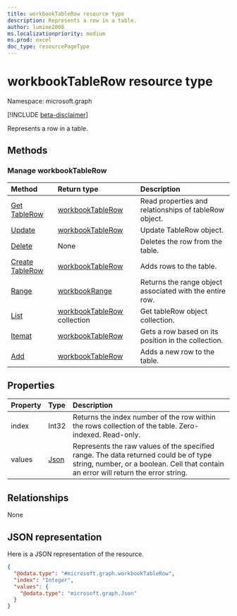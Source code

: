 ```yaml
---
title: workbookTableRow resource type
description: Represents a row in a table.
author: lumine2008
ms.localizationpriority: medium
ms.prod: excel
doc_type: resourcePageType
---
```


# workbookTableRow resource type

Namespace: microsoft.graph

[!INCLUDE [beta-disclaimer](../../includes/beta-disclaimer.md)]

Represents a row in a table.

## Methods

### Manage workbookTableRow

| Method                                        | Return type                                        | Description                                              |
| :-------------------------------------------- | :------------------------------------------------- | :------------------------------------------------------- |
| [Get TableRow](../api/tablerow-get.md)        | [workbookTableRow](workbooktablerow.md)            | Read properties and relationships of tableRow object.    |
| [Update](../api/tablerow-update.md)           | [workbookTableRow](workbooktablerow.md)            | Update TableRow object.                                  |
| [Delete](../api/tablerow-delete.md)           | None                                               | Deletes the row from the table.                          |
| [Create TableRow](../api/table-post-rows.md)  | [workbookTableRow](workbooktablerow.md)            | Adds rows to the table.                                  |
| [Range](../api/tablerow-range.md)             | [workbookRange](workbookrange.md)                  | Returns the range object associated with the entire row. |
| [List](../api/tablerow-list.md)               | [workbookTableRow](workbooktablerow.md) collection | Get tableRow object collection.                          |
| [Itemat](../api/tablerowcollection-itemat.md) | [workbookTableRow](workbooktablerow.md)            | Gets a row based on its position in the collection.      |
| [Add](../api/tablerowcollection-add.md)       | [workbookTableRow](workbooktablerow.md)            | Adds a new row to the table.                             |

## Properties

| Property | Type                         | Description                                                                                                                                                                 |
| :------- | :--------------------------- | :-------------------------------------------------------------------------------------------------------------------------------------------------------------------------- |
| index    | Int32                        | Returns the index number of the row within the rows collection of the table. Zero-indexed. Read-only.                                                                       |
| values   | [Json](../resources/json.md) | Represents the raw values of the specified range. The data returned could be of type string, number, or a boolean. Cell that contain an error will return the error string. |

## Relationships

None

## JSON representation

Here is a JSON representation of the resource.

<!-- {
  "blockType": "resource",
  "@odata.type": "microsoft.graph.workbookTableRow",
  "openType": false
}
-->

```json
{
  "@odata.type": "#microsoft.graph.workbookTableRow",
  "index": "Integer",
  "values": {
    "@odata.type": "microsoft.graph.Json"
  }
}
```

<!-- uuid: 8fcb5dbc-d5aa-4681-8e31-b001d5168d79
2015-10-25 14:57:30 UTC -->

<!--
{
  "type": "#page.annotation",
  "description": "TableRow resource",
  "keywords": "",
  "section": "documentation",
  "tocPath": "",
  "suppressions": []
}
-->
